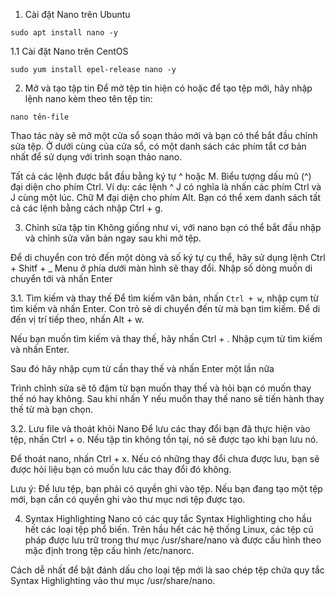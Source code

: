 1. Cài đặt Nano trên Ubuntu
```
sudo apt install nano -y
```
1.1 Cài đặt Nano trên CentOS
```
sudo yum install epel-release nano -y
```
2. Mở và tạo tập tin
Để mở tệp tin hiện có hoặc để tạo tệp mới, hãy nhập lệnh nano kèm theo tên tệp tin:
```
nano tên-file
```
Thao tác này sẽ mở một cửa sổ soạn thảo mới và bạn có thể bắt đầu chỉnh sửa tệp. Ở dưới cùng của cửa sổ, có một danh sách các phím tắt cơ bản nhất để sử dụng với trình soạn thảo nano.

Tất cả các lệnh được bắt đầu bằng ký tự ^ hoặc M. Biểu tượng dấu mũ (^) đại diện cho phím Ctrl. Ví dụ: các lệnh ^ J có nghĩa là nhấn các phím Ctrl và J cùng một lúc. Chữ M đại diện cho phím Alt. Bạn có thể xem danh sách tất cả các lệnh bằng cách nhập Ctrl + g.

3. Chỉnh sửa tập tin
Không giống như vi, với nano bạn có thể bắt đầu nhập và chỉnh sửa văn bản ngay sau khi mở tệp.

Để di chuyển con trỏ đến một dòng và số ký tự cụ thể, hãy sử dụng lệnh Ctrl + Shitf + _ Menu ở phía dưới màn hình sẽ thay đổi. Nhập số dòng muốn di chuyển tới và nhấn Enter


3.1. Tìm kiếm và thay thế
Để tìm kiếm văn bản, nhấn ``` Ctrl + w ```, nhập cụm từ tìm kiếm và nhấn Enter. Con trỏ sẽ di chuyển đến từ mà bạn tìm kiếm. Để di đến vị trí tiếp theo, nhấn Alt + w.


Nếu bạn muốn tìm kiếm và thay thế, hãy nhấn Ctrl + . Nhập cụm từ tìm kiếm và nhấn Enter.


Sau đó hãy nhập cụm từ cần thay thế và nhấn Enter một lần nữa

Trình chỉnh sửa sẽ tô đậm từ bạn muốn thay thế và hỏi bạn có muốn thay thế nó hay không. Sau khi nhấn Y nếu muốn thay thế nano sẽ tiến hành thay thế từ mà bạn chọn.

3.2. Lưu file và thoát khỏi Nano
Để lưu các thay đổi bạn đã thực hiện vào tệp, nhấn Ctrl + o. Nếu tập tin không tồn tại, nó sẽ được tạo khi bạn lưu nó.

Để thoát nano, nhấn Ctrl + x. Nếu có những thay đổi chưa được lưu, bạn sẽ được hỏi liệu bạn có muốn lưu các thay đổi đó không.


Lưu ý: Để lưu tệp, bạn phải có quyền ghi vào tệp. Nếu bạn đang tạo một tệp mới, bạn cần có quyền ghi vào thư mục nơi tệp được tạo.

4. Syntax Highlighting
Nano có các quy tắc Syntax Highlighting cho hầu hết các loại tệp phổ biến. Trên hầu hết các hệ thống Linux, các tệp cú pháp được lưu trữ trong thư mục /usr/share/nano và được cấu hình theo mặc định trong tệp cấu hình /etc/nanorc.

Cách dễ nhất để bật đánh dấu cho loại tệp mới là sao chép tệp chứa quy tắc Syntax Highlighting vào thư mục /usr/share/nano.
